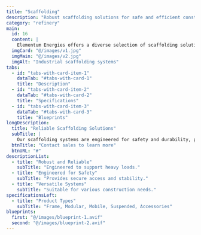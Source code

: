 ```yaml
---
title: "Scaffolding"
description: "Robust scaffolding solutions for safe and efficient construction."
category: "refinery"
main:
  id: 16
  content: |
    Elementum Energies offers a diverse selection of scaffolding solutions designed to provide strong support and reliable access, ensuring safety and productivity on construction sites.
  imgCard: "@/images/v1.jpg"
  imgMain: "@/images/v2.jpg"
  imgAlt: "Industrial scaffolding systems"
tabs:
  - id: "tabs-with-card-item-1"
    dataTab: "#tabs-with-card-1"
    title: "Description"
  - id: "tabs-with-card-item-2"
    dataTab: "#tabs-with-card-2"
    title: "Specifications"
  - id: "tabs-with-card-item-3"
    dataTab: "#tabs-with-card-3"
    title: "Blueprints"
longDescription:
  title: "Reliable Scaffolding Solutions"
  subTitle: |
    Our scaffolding systems are engineered for safety and durability, providing dependable support for all types of construction projects.
  btnTitle: "Contact sales to learn more"
  btnURL: "#"
descriptionList:
  - title: "Robust and Reliable"
    subTitle: "Engineered to support heavy loads."
  - title: "Engineered for Safety"
    subTitle: "Provides secure access and stability."
  - title: "Versatile Systems"
    subTitle: "Suitable for various construction needs."
specificationsLeft:
  - title: "Product Types"
    subTitle: "Frame, Modular, Mobile, Suspended, Accessories"
blueprints:
  first: "@/images/blueprint-1.avif"
  second: "@/images/blueprint-2.avif"
---
```


